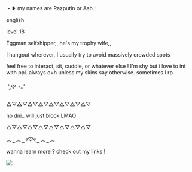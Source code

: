 ・❥ my names are Razputin or Ash !

english

level 18

Eggman selfshipper,, he's my trophy wife,,

I hangout wherever, I usually try to avoid massively crowded spots

feel free to interact, sit, cuddle, or whatever else ! I'm shy but i love to int with ppl. always c+h unless my skins say otherwise. sometimes I rp

​ ˚ ༘♡ ⋆｡˚

△▽△▽△▽△▽△▽△▽△▽△▽

no dni.. will just block LMAO

△▽△▽△▽△▽△▽△▽△▽△▽

︵‿︵‿୨♡୧‿︵‿︵

wanna learn more ? check out my links !

![](https://static.wikia.nocookie.net/sonic/images/a/a7/Robotnik_48.png/revision/latest?cb=20151218134517])
